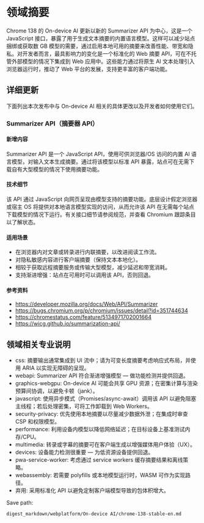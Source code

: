 # 领域摘要

Chrome 138 的 On-device AI 更新以新的 Summarizer API 为中心，这是一个 JavaScript 接口，暴露了用于生成文本摘要的内置语言模型。这样可以减少站点捆绑或获取数 GB 模型的需要，通过启用本地可用的摘要来改善性能、带宽和隐私。对开发者而言，最具影响力的变化是一个标准化的 Web 摘要 API，可在不托管外部模型的情况下集成到 Web 应用中。这些能力通过将原生 AI 文本处理引入浏览器运行时，推动了 Web 平台的发展，支持更丰富的客户端功能。

## 详细更新

下面列出本次发布中与 On-device AI 相关的具体更改以及开发者如何使用它们。

### Summarizer API（摘要器 API）

#### 新增内容
Summarizer API 是一个 JavaScript API，使用可供浏览器/OS 访问的内置 AI 语言模型，对输入文本生成摘要。通过将该模型以标准 API 暴露，站点可在无需下载自有大型模型的情况下使用摘要功能。

#### 技术细节
该 API 通过 JavaScript 向网页呈现由模型支持的摘要功能。底层设计假定浏览器或宿主 OS 将提供对本地语言模型实现的访问，从而允许该 API 在无需每个站点下载模型的情况下运行。有关接口细节请参阅规范，并查看 Chromium 跟踪条目以了解状态。

#### 适用场景
- 在浏览器内对文章或转录进行内联摘要，以改进阅读工作流。
- 对隐私敏感内容进行客户端摘要（保持文本本地化）。
- 相较于获取远程摘要服务或传输大型模型，减少延迟和带宽消耗。
- 支持渐进增强：站点在可用时可以调用该 API，否则回退。

#### 参考资料
- https://developer.mozilla.org/docs/Web/API/Summarizer
- https://bugs.chromium.org/p/chromium/issues/detail?id=351744634
- https://chromestatus.com/feature/5134971702001664
- https://wicg.github.io/summarization-api/

## 领域相关专业说明

- css: 摘要输出通常集成到 UI 流中；请为可变长度摘要考虑响应式布局，并使用 ARIA 以实现无障碍的呈现。
- webapi: Summarizer API 符合渐进增强模型 — 做功能检测并提供回退。
- graphics-webgpu: On-device AI 可能会共享 GPU 资源；在密集计算与渲染预算间协调，以避免卡顿（jank）。
- javascript: 使用异步模式（Promises/async-await）调用该 API 以避免阻塞主线程；若后处理密集，可将工作卸载到 Web Workers。
- security-privacy: 优先使用本地摘要以尽量减少数据外泄；在集成时审查 CSP 和权限模型。
- performance: 利用设备内模型以降低网络延迟；在目标设备上基准测试内存/CPU。
- multimedia: 转录或字幕的摘要可在客户端生成以增强媒体用户体验（UX）。
- devices: 设备能力检测很重要 — 为低资源设备提供回退。
- pwa-service-worker: 考虑通过 service workers 缓存摘要结果和离线策略。
- webassembly: 若需要 polyfills 或本地模型运行时，WASM 可作为实现路径。
- 弃用: 采用标准化 API 以避免定制客户端模型导致的包体积增大。

Save path:
```text
digest_markdown/webplatform/On-device AI/chrome-138-stable-en.md
```